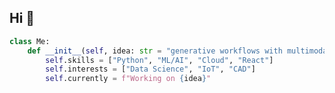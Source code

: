 ## Hi 👋 
  
```python
class Me:
    def __init__(self, idea: str = "generative workflows with multimodal AI"):
        self.skills = ["Python", "ML/AI", "Cloud", "React"]
        self.interests = ["Data Science", "IoT", "CAD"]
        self.currently = f"Working on {idea}"

```
  
<!--
**diegopenilla/diegopenilla** is a ✨ _special_ ✨ repository because its `README.md` (this file) appears on your GitHub profile.

Here are some ideas to get you started:

- 🔭 I’m currently working on ...
- 🌱 I’m currently learning ...
- 👯 I’m looking to collaborate on ...
- 🤔 I’m looking for help with ...
- 💬 Ask me about ...
- 📫 How to reach me: ...
- 😄 Pronouns: ...
- ⚡ Fun fact: ...
-->
